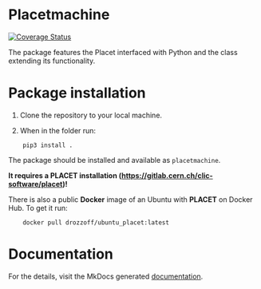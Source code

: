 # Placetmachine

[![Coverage Status](https://coveralls.io/repos/github/drozzoff/Placetmachine/badge.svg?branch=master)](https://coveralls.io/github/drozzoff/Placetmachine?branch=master)

The package features the Placet interfaced with Python and the class extending its functionality.


# Package installation

1. Clone the repository to your local machine.

2. When in the folder run:
```
    pip3 install .
```
The package should be installed and available as `placetmachine`.

**It requires a PLACET installation (https://gitlab.cern.ch/clic-software/placet)!**

There is also a public **Docker** image of an Ubuntu with **PLACET** on Docker Hub. To get it run:
```
    docker pull drozzoff/ubuntu_placet:latest
```

# Documentation
For the details, visit the MkDocs generated [documentation](https://drozzoff.github.io/Placetmachine/).
